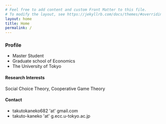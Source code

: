 ```yaml
---
# Feel free to add content and custom Front Matter to this file.
# To modify the layout, see https://jekyllrb.com/docs/themes/#overriding-theme-defaults
layout: home
title: Home
permalink: /
---
```




### Profile

- Master Student
- Graduate school of Economics
- The University of Tokyo


#### Research Interests
Social Choice Theory, Cooperative Game Theory

#### Contact
 - takutokaneko682 'at' gmail.com
 - 	takuto-kaneko 'at' g.ecc.u-tokyo.ac.jp





